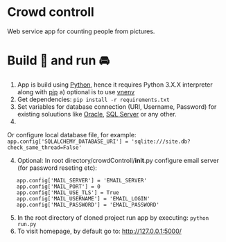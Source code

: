 # Crowd controll  
Web service app for counting people from pictures.

# Build 🔨 and run 🚘
1. App is build using [Python](https://www.python.org/), hence it requires Python 3.X.X interpreter along with [pip](https://pypi.org/project/pip/)
  a) optional is to use [vnenv](https://docs.python.org/3/library/venv.html)
2. Get dependencies: `pip install -r requirements.txt`
3. Set variables for database connection (URI, Username, Password) for existing soluutions like  [Oracle](https://www.oracle.com/pl/database/), [SQL Server](https://www.microsoft.com/pl-pl/sql-server/sql-server-2019) or any other.
4. 
  Or configure local database file, for example:
   `app.config['SQLALCHEMY_DATABASE_URI'] = 'sqlite:///site.db?check_same_thread=False'`
   
4. Optional:  In root directory/crowdControll/__init__.py configure email server (for password reseting etc):
 ```
    app.config['MAIL_SERVER'] = 'EMAIL_SERVER'
    app.config['MAIL_PORT'] = 0
    app.config['MAIL_USE_TLS'] = True
    app.config['MAIL_USERNAME'] = 'EMAIL_LOGIN'
    app.config['MAIL_PASSWORD'] = 'EMAIL_PASSWORD'
```
5. In the root directory of cloned project run app by executing: `python run.py`
6. To visit homepage, by default go to: http://127.0.0.1:5000/  
